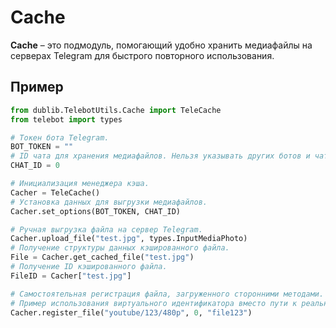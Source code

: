 # Cache
**Cache** – это подмодуль, помогающий удобно хранить медиафайлы на серверах Telegram для быстрого повторного использования.

## Пример
```Python
from dublib.TelebotUtils.Cache import TeleCache
from telebot import types

# Токен бота Telegram.
BOT_TOKEN = ""
# ID чата для хранения медиафайлов. Нельзя указывать других ботов и чаты, к которым у бота нет доступа.
CHAT_ID = 0

# Инициализация менеджера кэша.
Cacher = TeleCache()
# Установка данных для выгрузки медиафайлов.
Cacher.set_options(BOT_TOKEN, CHAT_ID)

# Ручная выгрузка файла на сервер Telegram.
Cacher.upload_file("test.jpg", types.InputMediaPhoto)
# Получение структуры данных кэшированного файла.
File = Cacher.get_cached_file("test.jpg")
# Получение ID кэшированного файла.
FileID = Cacher["test.jpg"]

# Самостоятельная регистрация файла, загруженного сторонними методами.
# Пример использования виртуального идентификатора вместо пути к реальному файлу.
Cacher.register_file("youtube/123/480p", 0, "file123")
```